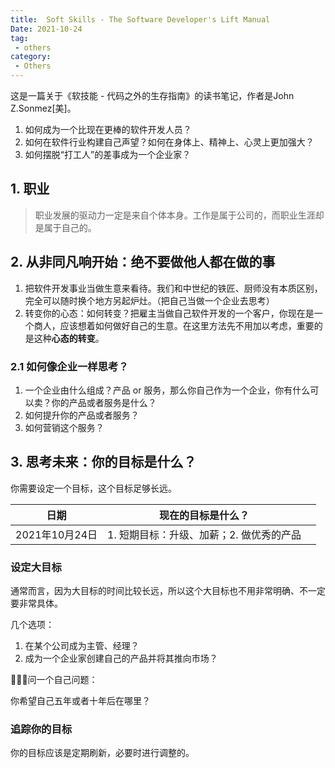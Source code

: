 ```yaml
---
title:  Soft Skills - The Software Developer's Lift Manual
Date: 2021-10-24
tag:
 - others
category:
 - Others
---
```


这是一篇关于《软技能 - 代码之外的生存指南》的读书笔记，作者是John Z.Sonmez[美]。

<!-- more -->

1. 如何成为一个比现在更棒的软件开发人员？
2. 如何在软件行业构建自己声望？如何在身体上、精神上、心灵上更加强大？
3. 如何摆脱“打工人”的差事成为一个企业家？

## 1. 职业

> 职业发展的驱动力一定是来自个体本身。工作是属于公司的，而职业生涯却是属于自己的。

## 2. 从非同凡响开始：绝不要做他人都在做的事

1. 把软件开发事业当做生意来看待。我们和中世纪的铁匠、厨师没有本质区别，完全可以随时换个地方另起炉灶。（把自己当做一个企业去思考）
2. 转变你的心态：如何转变？把雇主当做自己软件开发的一个客户，你现在是一个商人，应该想着如何做好自己的生意。在这里方法先不用加以考虑，重要的是这种**心态的转变**。

### 2.1 如何像企业一样思考？

1. 一个企业由什么组成？产品 or 服务，那么你自己作为一个企业，你有什么可以卖？你的产品或者服务是什么？
2. 如何提升你的产品或者服务？
3. 如何营销这个服务？

## 3. 思考未来：你的目标是什么？

你需要设定一个目标，这个目标足够长远。

| 日期           | 现在的目标是什么？                       |      |
| -------------- | ---------------------------------------- | ---- |
| 2021年10月24日 | 1. 短期目标：升级、加薪；2. 做优秀的产品 |      |

### 设定大目标

通常而言，因为大目标的时间比较长远，所以这个大目标也不用非常明确、不一定要非常具体。

几个选项：

1. 在某个公司成为主管、经理？
2. 成为一个企业家创建自己的产品并将其推向市场？

📌📌📌问一个自己问题：

你希望自己五年或者十年后在哪里？

### 追踪你的目标

你的目标应该是定期刷新，必要时进行调整的。
